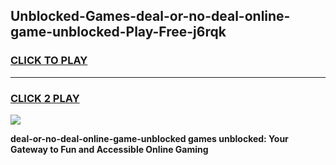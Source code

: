 
## Unblocked-Games-deal-or-no-deal-online-game-unblocked-Play-Free-j6rqk
<h3>
<a href="https://premium76.site?title=deal-or-no-deal-online-game-unblocked&ref=18A1">CLICK TO PLAY</a></h3>
<hr>

<h3>
<a href="https://premium76.site?title=deal-or-no-deal-online-game-unblocked&ref=18A1">CLICK 2 PLAY</a>
  
</h3>

<a href="https://premium76.site?title=deal-or-no-deal-online-game-unblocked&ref=18A1"><img src="https://clearcache.store/games.png"></a>


**deal-or-no-deal-online-game-unblocked games unblocked: Your Gateway to Fun and Accessible Online Gaming**
